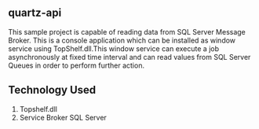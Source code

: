 ## quartz-api
This sample project is capable of reading data from SQL Server Message Broker. This is a console application which can be installed as window service using TopShelf.dll.This window service can execute a job asynchronously at fixed time interval and can read values from SQL Server Queues in order to perform further action.

## Technology Used
1. Topshelf.dll
2. Service Broker SQL Server
